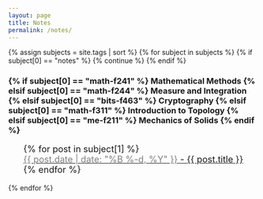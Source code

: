 ```yaml
---
layout: page
title: Notes
permalink: /notes/
---
```


<section>
{% assign subjects = site.tags | sort %}
{% for subject in subjects %}
    {% if subject[0] == "notes" %} {% continue %} {% endif %}
    <h3>
        {% if subject[0] == "math-f241" %} Mathematical Methods
        {% elsif subject[0] == "math-f244" %} Measure and Integration
        {% elsif subject[0] == "bits-f463" %} Cryptography
        {% elsif subject[0] == "math-f311" %} Introduction to Topology 
        {% elsif subject[0] == "me-f211" %} Mechanics of Solids
        {% endif %}
    </h3>
    <ul style="list-style-type:none; font-size:18px;">
        {% for post in subject[1] %}
            <li><a href="{{ post.url | relative_url }}">
                <span style="color:grey;">{{ post.date | date: "%B %-d, %Y" }}</span> - {{ post.title }}
            </a></li>
        {% endfor %}
    </ul>
{% endfor %}
</section>
